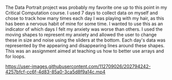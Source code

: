 The Data Portrait project was probably my favorite one up to this point in my Critical Computation course. I used 7 days to collect data on myself and chose to track how many times each day I was playing with my hair, as this has been a nervous habit of mine for some time. I wanted to use this as an indicator of which days I felt my anxiety was worse than others. 
I used the moving shapes to represent my anxiety and allowed the user to change these in size and noise using the sliders at the bottom. Each day's data was represented by the appearing and disappearing lines around these shapes.
This was an assignment aimed at teaching us how to better use arrays and for loops.

https://user-images.githubusercontent.com/112709026/202794242-4257bfcf-cc6f-4d83-85a0-3ca5d8f9a14c.mp4
